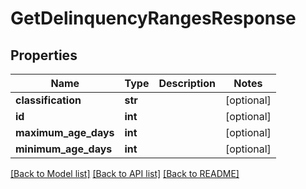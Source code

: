 # GetDelinquencyRangesResponse

## Properties
Name | Type | Description | Notes
------------ | ------------- | ------------- | -------------
**classification** | **str** |  | [optional] 
**id** | **int** |  | [optional] 
**maximum_age_days** | **int** |  | [optional] 
**minimum_age_days** | **int** |  | [optional] 

[[Back to Model list]](../README.md#documentation-for-models) [[Back to API list]](../README.md#documentation-for-api-endpoints) [[Back to README]](../README.md)

